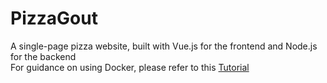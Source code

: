 # PizzaGout
A single-page pizza website, built with Vue.js for the frontend and Node.js for the backend  
For guidance on using Docker, please refer to this [Tutorial](https://github.com/LamSut/Play-with-Containers/tree/main/11.compose-pizza)


